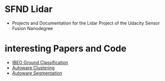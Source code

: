 # SFND Lidar
+ Projects and Documentation for the Lidar Project of the Udacity Sensor Fusion Nanodegree

# interesting Papers and Code
+ [IBEO Ground Classification](http://n.ethz.ch/~cesarc/files/ITSC2018_jnitsch.pdf) 
+ [Autoware Clustering](https://gitlab.com/autowarefoundation/autoware.auto/AutowareAuto/blob/master/src/perception/segmentation/euclidean_cluster/design/euclidean-cluster-design.md)
+ [Autoware Segmentation](https://gitlab.com/autowarefoundation/autoware.auto/AutowareAuto/blob/master/src/perception/filters/ray_ground_classifier/design/ray-ground-classifier-design.md)
